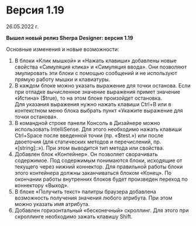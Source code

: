 # Версия 1.19

26.05.2022 г.

**Вышел новый релиз Sherpa** **Designer: версия 1.19**

Основные изменения и новые возможности:

1. В блоки «Клик мышкой» и «Нажать клавиши» добавлены новые свойства «Симуляция клика» и «Симуляция ввода». Они позволяют эмулировать эти блоки с помощью сообщений и не используют прямую работу мышки и клавиатуры.
2. В каждом блоке можно указать выражение для точки останова. Если при отладке вычисленное значение выражения примет значение «Истина» ($true), то на этом блоке произойдет остановка.\
   Для указания выражения нужно нажать клавиши Ctrl+B или в контекстном меню блока выбрать пункт «Укажите выражение для точки останова».
3. В командной строке панели Консоль в Дизайнере можно использовать IntelliSense. Для этого необходимо нажать клавиши Ctrl+Space после введенной точки (пр. «$test.») или после двоеточия (для статических методов и перечислений, пр. «\[string]::»). При этом выводится тип метода или свойства.
4. Добавлен блок «Контейнер». Он позволяет сворачивать содержимое. Под содержимым понимаются блоки, исходящие от текущего через нижний коннектор. Для правильной работы блоки этого контейнера должны заканчиваться блоком «Конец». По окончании работы внутренних блоков будет произведен переход по коннектору «Выход».
5. В блоке «Получить текст» палитры браузера добавлена возможность получения значения любого атрибута. При этом можно указать имя атрибута.
6. Добавлен горизонтальный «бесконечный» скроллинг. Для этого при скроллинге необходимо зажать клавишу Shift.
